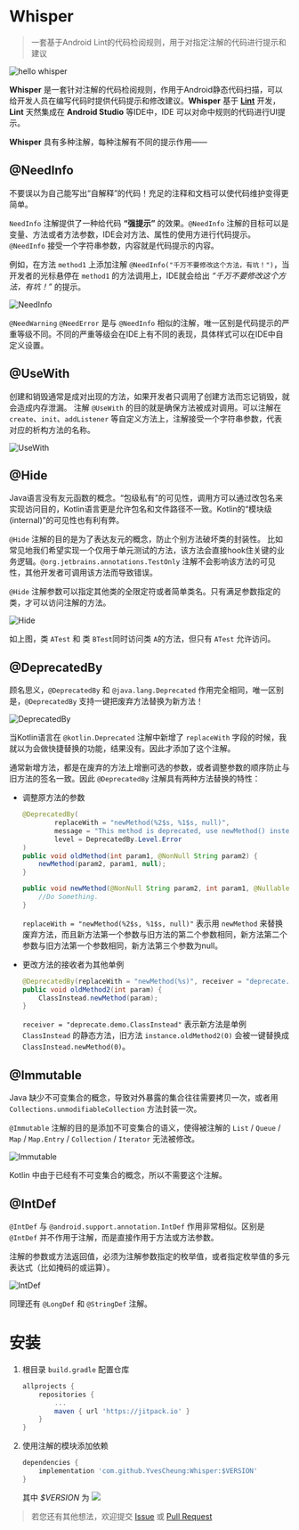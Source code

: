 # Whisper

> 一套基于Android Lint的代码检阅规则，用于对指定注解的代码进行提示和建议

![hello whisper][1]

**Whisper** 是一套针对注解的代码检阅规则，作用于Android静态代码扫描，可以给开发人员在编写代码时提供代码提示和修改建议。**Whisper** 基于 [**Lint**][2] 开发，**Lint** 天然集成在 **Android Studio** 等IDE中，IDE 可以对命中规则的代码进行UI提示。

**Whisper** 具有多种注解，每种注解有不同的提示作用——

## @NeedInfo
不要误以为自己能写出“自解释”的代码！充足的注释和文档可以使代码维护变得更简单。

 `NeedInfo` 注解提供了一种给代码 **“强提示”** 的效果。`@NeedInfo` 注解的目标可以是变量、方法或者方法参数，IDE会对方法、属性的使用方进行代码提示。 `@NeedInfo` 接受一个字符串参数，内容就是代码提示的内容。

例如，在方法 `method1` 上添加注解 `@NeedInfo("千万不要修改这个方法，有坑！")`，当开发者的光标悬停在 `method1` 的方法调用上，IDE就会给出 *“千万不要修改这个方法，有坑！”* 的提示。

![NeedInfo][3]

`@NeedWarning` `@NeedError` 是与 `@NeedInfo` 相似的注解，唯一区别是代码提示的严重等级不同。不同的严重等级会在IDE上有不同的表现，具体样式可以在IDE中自定义设置。

## @UseWith
创建和销毁通常是成对出现的方法，如果开发者只调用了创建方法而忘记销毁，就会造成内存泄漏。
注解 `@UseWith` 的目的就是确保方法被成对调用。可以注解在 `create`、`init`、`addListener` 等自定义方法上，注解接受一个字符串参数，代表对应的析构方法的名称。

![UseWith][4]

## @Hide
Java语言没有友元函数的概念。“包级私有”的可见性，调用方可以通过改包名来实现访问目的，Kotlin语言更是允许包名和文件路径不一致。Kotlin的“模块级(internal)”的可见性也有利有弊。

`@Hide` 注解的目的是为了表达友元的概念，防止个别方法破坏类的封装性。
比如常见地我们希望实现一个仅用于单元测试的方法，该方法会直接hook住关键的业务逻辑。`@org.jetbrains.annotations.TestOnly` 注解不会影响该方法的可见性，其他开发者可调用该方法而导致错误。

`@Hide` 注解参数可以指定其他类的全限定符或者简单类名。只有满足参数指定的类，才可以访问注解的方法。

![Hide][5]

如上图，类 `ATest` 和 类 `BTest`同时访问类 `A`的方法，但只有 `ATest` 允许访问。

## @DeprecatedBy
顾名思义，`@DeprecatedBy` 和 `@java.lang.Deprecated` 作用完全相同，唯一区别是，`@DeprecatedBy` 支持一键把废弃方法替换为新方法！

![DeprecatedBy][6]

当Kotlin语言在 `@kotlin.Deprecated` 注解中新增了 `replaceWith` 字段的时候，我就以为会做快捷替换的功能，结果没有。因此才添加了这个注解。

通常新增方法，都是在废弃的方法上增删可选的参数，或者调整参数的顺序防止与旧方法的签名一致。因此 `@DeprecatedBy` 注解具有两种方法替换的特性：

- 调整原方法的参数

    ```Java
    @DeprecatedBy(
            replaceWith = "newMethod(%2$s, %1$s, null)",
            message = "This method is deprecated, use newMethod() instead.",
            level = DeprecatedBy.Level.Error
    )
    public void oldMethod(int param1, @NonNull String param2) {
        newMethod(param2, param1, null);
    }

    public void newMethod(@NonNull String param2, int param1, @Nullable String param3) {
        //Do Something.
    }
    ```
    
     `replaceWith = "newMethod(%2$s, %1$s, null)"` 表示用 `newMethod` 来替换废弃方法，而且新方法第一个参数与旧方法的第二个参数相同，新方法第二个参数与旧方法第一个参数相同，新方法第三个参数为null。
    
- 更改方法的接收者为其他单例

    ```Java
    @DeprecatedBy(replaceWith = "newMethod(%s)", receiver = "deprecate.demo.ClassInstead")
    public void oldMethod2(int param) {
        ClassInstead.newMethod(param);
    }
    ```
    
    `receiver = "deprecate.demo.ClassInstead"` 表示新方法是单例 `ClassInstead` 的静态方法，旧方法 `instance.oldMethod2(0)` 会被一键替换成 `ClassInstead.newMethod(0)`。
    
## @Immutable

Java 缺少不可变集合的概念，导致对外暴露的集合往往需要拷贝一次，或者用 `Collections.unmodifiableCollection` 方法封装一次。

`@Immutable` 注解的目的是添加不可变集合的语义，使得被注解的 `List` / `Queue` / `Map` / `Map.Entry` / `Collection` / `Iterator` 无法被修改。

![Immutable][7]

Kotlin 中由于已经有不可变集合的概念，所以不需要这个注解。

## @IntDef

`@IntDef` 与 `@android.support.annotation.IntDef` 作用非常相似。区别是 `@IntDef` 并不作用于注解，而是直接作用于方法或方法参数。

注解的参数或方法返回值，必须为注解参数指定的枚举值，或者指定枚举值的多元表达式（比如掩码的或运算）。

![IntDef][8]

同理还有 `@LongDef` 和 `@StringDef` 注解。

# 安装
1. 根目录 `build.gradle` 配置仓库

    ```groovy
    allprojects {
		repositories {
			...
			maven { url 'https://jitpack.io' }
		}
	}
    ```
    
2. 使用注解的模块添加依赖 

    ```groovy
    dependencies {
	    implementation 'com.github.YvesCheung:Whisper:$VERSION'
	}
	```
	
    其中 *$VERSION* 为 [![](https://jitpack.io/v/YvesCheung/Whisper.svg)](https://jitpack.io/#YvesCheung/Whisper)



> 若您还有其他想法，欢迎提交 [Issue][9] 或 [Pull Request][10]


  [1]: https://raw.githubusercontent.com/YvesCheung/Whisper/master/art/hello-whisper.jpg
  [2]: https://developer.android.com/studio/write/lint?hl=zh-CN
  [3]: https://raw.githubusercontent.com/YvesCheung/Whisper/master/art/%40NeedInfo.gif
  [4]: https://raw.githubusercontent.com/YvesCheung/Whisper/master/art/@UseWith.gif
  [5]: https://raw.githubusercontent.com/YvesCheung/Whisper/master/art/@Hide.gif
  [6]: https://raw.githubusercontent.com/YvesCheung/Whisper/master/art/@DeprecateBy.gif
  [7]: https://raw.githubusercontent.com/YvesCheung/Whisper/master/art/@Immutable.gif
  [8]: https://raw.githubusercontent.com/YvesCheung/Whisper/master/art/@IntDef.gif
  [9]: https://github.com/YvesCheung/Whisper/issues
  [10]: https://github.com/YvesCheung/Whisper/pulls
